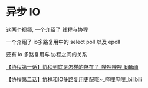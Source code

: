 # 异步 IO



这两个视频, 一个介绍了 线程与协程

一个介绍了 io多路复用中的 select poll 以及 epoll

还有 io 多路复用与 协程之间的关系

[【协程第一话】协程到底是怎样的存在？_哔哩哔哩_bilibili](https://www.bilibili.com/video/BV1b5411b7SD/?spm_id_from=333.337.search-card.all.click&vd_source=eabc2c22ae7849c2c4f31815da49f209)

[【协程第二话】协程和IO多路复用更配哦~_哔哩哔哩_bilibili](https://www.bilibili.com/video/BV1a5411b7aZ/?spm_id_from=333.788.recommend_more_video.-1&vd_source=eabc2c22ae7849c2c4f31815da49f209)


